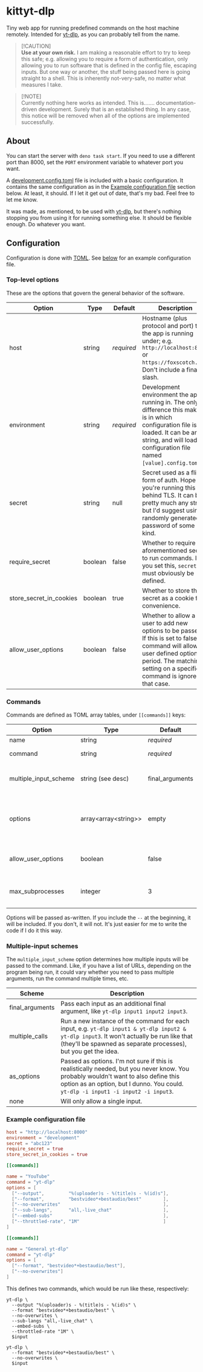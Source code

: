 # kittyt-dlp

Tiny web app for running predefined commands on the host machine remotely.
Intended for [yt-dlp], as you can probably tell from the name.

> [!CAUTION]\
> **Use at your own risk.** I am making a reasonable effort to try to keep this
> safe; e.g. allowing you to require a form of authentication, only allowing you
> to run software that is defined in the config file, escaping inputs. But one
> way or another, the stuff being passed here is going straight to a shell. This
> is inherently not-very-safe, no matter what measures I take.

> [!NOTE]\
> Currently nothing here works as intended. This is....... documentation-driven
> development. Surely that is an established thing. In any case, this notice
> will be removed when all of the options are implemented successfully.

## About

You can start the server with `deno task start`. If you need to use a different
port than 8000, set the `PORT` environment variable to whatever port you want.

A [development.config.toml](./development.config.toml) file is included with a
basic configuration. It contains the same configuration as in the
[Example configuration file](#example-configuration-file) section below. At
least, it should. If I let it get out of date, that's my bad. Feel free to let
me know.

It was made, as mentioned, to be used with [yt-dlp], but there's nothing
stopping you from using it for running something else. It should be flexible
enough. Do whatever you want.

[yt-dlp]: https://github.com/yt-dlp/yt-dlp

## Configuration

Configuration is done with [TOML](https://toml.io/en/v1.0.0). See
[below](#example-configuration-file) for an example configuration file.

### Top-level options

These are the options that govern the general behavior of the software.

| Option                  | Type    | Default    | Description                                                                                                                                                                                                     |
| ----------------------- | ------- | ---------- | --------------------------------------------------------------------------------------------------------------------------------------------------------------------------------------------------------------- |
| host                    | string  | _required_ | Hostname (plus protocol and port) that the app is running under; e.g. `http://localhost:8000` or `https://foxscotch.net`. Don't include a final slash.                                                          |
| environment             | string  | _required_ | Development environment the app is running in. The only difference this makes is in which configuration file is loaded. It can be any string, and will load the configuration file named `[value].config.toml`. |
| secret                  | string  | null       | Secret used as a flimsy form of auth. Hope you're running this behind TLS. It can be pretty much any string, but I'd suggest using a randomly generated password of some kind.                                  |
| require_secret          | boolean | false      | Whether to require the aforementioned secret to run commands. If you set this, `secret` must obviously be defined.                                                                                              |
| store_secret_in_cookies | boolean | true       | Whether to store the secret as a cookie for convenience.                                                                                                                                                        |
| allow_user_options      | boolean | false      | Whether to allow a user to add new options to be passed. If this is set to false, no command will allow user defined options, period. The matching setting on a specific command is ignored in that case.       |

### Commands

Commands are defined as TOML array tables, under `[[commands]]` keys:

| Option                | Type                       | Default         | Description                                                                                                                                                                                                                                   |
| --------------------- | -------------------------- | --------------- | --------------------------------------------------------------------------------------------------------------------------------------------------------------------------------------------------------------------------------------------- |
| name                  | string                     | _required_      | Name of the command, shown in the UI.                                                                                                                                                                                                         |
| command               | string                     | _required_      | Command to be run; only the first part, no options.                                                                                                                                                                                           |
| multiple_input_scheme | string (see desc)          | final_arguments | How multiple inputs should be passed to the program being run. See the next section for more information about the available values and what they mean.                                                                                       |
| options               | array&lt;array&lt;string>> | empty           | Options to be passed to the command, represented as an array of arrays of pairs of strings. The second in a pair is optional if it's an empty option. Kind of hard to explain in more detail, so just look at the example configuration file. |
| allow_user_options    | boolean                    | false           | Like in the matching top level option, this determines whether users can add new options to be passed. Ignored if the top level setting is false.                                                                                             |
| max_subprocesses      | integer                    | 3               | (Only applies to `multiple_input_scheme=multiple_calls`) Maximum number of subprocesses that should be alive at a single time.                                                                                                                |

Options will be passed as-written. If you include the `--` at the beginning, it
will be included. If you don't, it will not. It's just easier for me to write
the code if I do it this way.

### Multiple-input schemes

The `multiple_input_scheme` option determines how multiple inputs will be passed
to the command. Like, if you have a list of URLs, depending on the program being
run, it could vary whether you need to pass multiple arguments, run the command
multiple times, etc.

| Scheme          | Description                                                                                                                                                                                                              |
| --------------- | ------------------------------------------------------------------------------------------------------------------------------------------------------------------------------------------------------------------------ |
| final_arguments | Pass each input as an additional final argument, like `yt-dlp input1 input2 input3`.                                                                                                                                     |
| multiple_calls  | Run a new instance of the command for each input, e.g. `yt-dlp input1 & yt-dlp input2 & yt-dlp input3`. It won't actually be run like that (they'll be spawned as separate processes), but you get the idea.             |
| as_options      | Passed as options. I'm not sure if this is realistically needed, but you never know. You probably wouldn't want to also define this option as an option, but I dunno. You could. `yt-dlp -i input1 -i input2 -i input3`. |
| none            | Will only allow a single input.                                                                                                                                                                                          |

### Example configuration file

```toml
host = "http://localhost:8000"
environment = "development"
secret = "abc123"
require_secret = true
store_secret_in_cookies = true

[[commands]]

name = "YouTube"
command = "yt-dlp"
options = [
  ["--output",         "%(uploader)s - %(title)s - %(id)s"],
  ["--format",         "bestvideo*+bestaudio/best"        ],
  ["--no-overwrites"                                      ],
  ["--sub-langs",      "all,-live_chat"                   ],
  ["--embed-subs"                                         ],
  ["--throttled-rate", "1M"                               ]
]

[[commands]]

name = "General yt-dlp"
command = "yt-dlp"
options = [
  ["--format", "bestvideo*+bestaudio/best"],
  ["--no-overwrites"]
]
```

This defines two commands, which would be run like these, respectively:

```shell
yt-dlp \
  --output "%(uploader)s - %(title)s - %(id)s" \
  --format "bestvideo*+bestaudio/best" \
  --no-overwrites \
  --sub-langs "all,-live_chat" \
  --embed-subs \
  --throttled-rate "1M" \
  $input

yt-dlp \
  --format "bestvideo*+bestaudio/best" \
  --no-overwrites \
  $input
```
